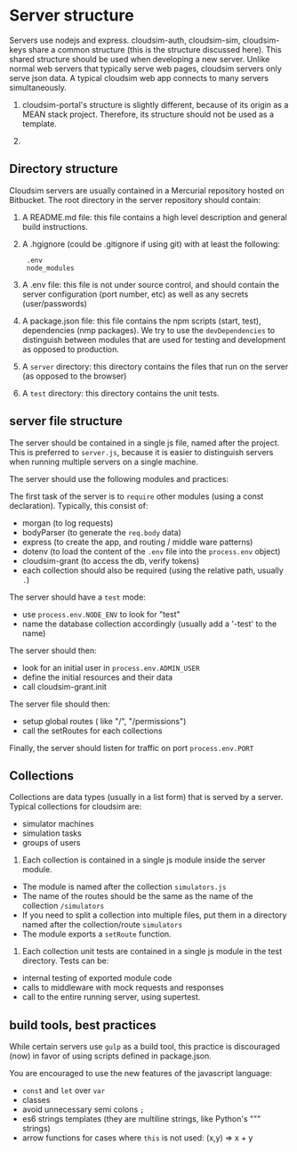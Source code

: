 # Server structure

Servers use nodejs and express. cloudsim-auth, cloudsim-sim, cloudsim-keys share a common structure (this is the structure discussed here). This shared structure should be used when developing a new server.
Unlike normal web servers that typically serve web pages, cloudsim servers only serve json data. A typical cloudsim web app connects to many servers simultaneously.

1. cloudsim-portal's structure is slightly different, because of its origin as a MEAN stack project. Therefore, its structure should not be used as a template.

1. 

## Directory structure

Cloudsim servers are usually contained in a Mercurial repository hosted on Bitbucket.
The root directory in the server repository should contain:

1. A README.md file: this file contains a high level description and general build instructions.

1. A .hgignore (could be .gitignore if using git) with at least the following:

        .env
        node_modules

1. A .env file: this file is not under source control, and should contain the server configuration (port number, etc) as well as any secrets (user/passwords)

1. A package.json file: this file contains the npm scripts (start, test), dependencies (nmp packages). We try to use the `devDependencies` to distinguish between modules that are used for testing and development as opposed to production. 

1. A `server` directory: this directory contains the files that run on the server (as opposed to the browser)

1. A `test` directory: this directory contains the unit tests.

## server file structure

The server should be contained in a single js file, named after the project. This is preferred to `server.js`, because it is easier to distinguish servers when running multiple servers on a single machine.

The server should use the following modules and practices:


The first task of the server is to `require` other modules (using  a const declaration). Typically, this consist of:

* morgan (to log requests)
* bodyParser (to generate the `req.body` data)
* express (to create the app, and routing / middle ware patterns)
* dotenv (to load the content of the `.env` file into the `process.env` object)
* cloudsim-grant (to access the db, verify tokens)
* each collection should also be required (using the relative path, usually `.`)

The server should have a `test` mode:

* use `process.env.NODE_ENV` to look for "test"
* name the database collection accordingly (usually add a '-test' to the name)

The server should then:

* look for an initial user in `process.env.ADMIN_USER`
* define the initial resources and their data
* call cloudsim-grant.init

The server file should then:

* setup global routes ( like "/", "/permissions")
* call the setRoutes for each collections


Finally, the server should listen for traffic on port `process.env.PORT`


## Collections

Collections are data types (usually in a list form) that is served by a server. Typical collections for cloudsim are:

* simulator machines
* simulation tasks
* groups of users

1. Each collection is contained in a single js module inside the server module.

* The module is named after the collection `simulators.js`
* The name of the routes should be the same as the name of the collection `/simulators`
* If you need to split a collection into multiple files, put them in a directory 
named after the collection/route `simulators`
* The module exports a `setRoute` function.


1. Each collection unit tests are contained in a single js module in the test directory. Tests can be:

* internal testing of exported module code
* calls to middleware with mock requests and responses
* call to the entire running server, using supertest.

## build tools, best practices

While certain servers use `gulp` as a build tool, this practice is discouraged (now) in favor of using scripts defined in package.json.

You are encouraged to use the new features of the javascript language:

* `const` and `let` over `var`
*  classes
*  avoid unnecessary semi colons `;`
*  es6 strings templates (they are multiline strings, like Python's """ strings)
*  arrow functions for cases where `this` is not used: (x,y) => x + y

